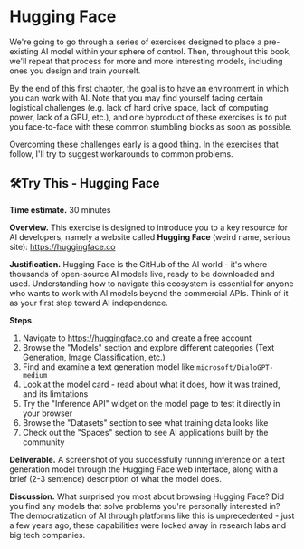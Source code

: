 # Hugging Face

We're going to go through a series of exercises designed to place a pre-existing AI model within your sphere of control.  Then, throughout this book, we'll repeat that process for more and more interesting models, including ones you design and train yourself.

By the end of this first chapter, the goal is to have an environment in which you can work with AI.  Note that you may find yourself facing certain logistical challenges (e.g. lack of hard drive space, lack of computing power, lack of a GPU, etc.), and one byproduct of these exercises is to put you face-to-face with these common stumbling blocks as soon as possible.

Overcoming these challenges early is a good thing.  In the exercises that follow, I'll try to suggest workarounds to common problems.

## 🛠️Try This - Hugging Face

**Time estimate.** 30 minutes

**Overview.** This exercise is designed to introduce you to a key resource for AI developers, namely a website called **Hugging Face** (weird name, serious site): https://huggingface.co

**Justification.** Hugging Face is the GitHub of the AI world - it's where thousands of open-source AI models live, ready to be downloaded and used. Understanding how to navigate this ecosystem is essential for anyone who wants to work with AI models beyond the commercial APIs. Think of it as your first step toward AI independence.

**Steps.**  
1. Navigate to https://huggingface.co and create a free account
2. Browse the "Models" section and explore different categories (Text Generation, Image Classification, etc.)
3. Find and examine a text generation model like `microsoft/DialoGPT-medium`
4. Look at the model card - read about what it does, how it was trained, and its limitations
5. Try the "Inference API" widget on the model page to test it directly in your browser
6. Browse the "Datasets" section to see what training data looks like
7. Check out the "Spaces" section to see AI applications built by the community

**Deliverable.** A screenshot of you successfully running inference on a text generation model through the Hugging Face web interface, along with a brief (2-3 sentence) description of what the model does.

**Discussion.** What surprised you most about browsing Hugging Face? Did you find any models that solve problems you're personally interested in? The democratization of AI through platforms like this is unprecedented - just a few years ago, these capabilities were locked away in research labs and big tech companies. 


